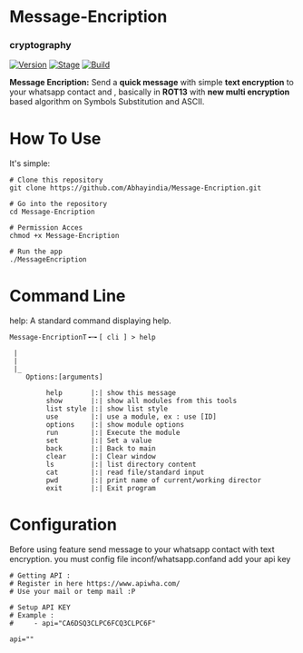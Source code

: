 # Message-Encription
### cryptography

[![Version](https://img.shields.io/badge/MessageEncription-v1-brightgreen.svg?maxAge=259200)]()
[![Stage](https://img.shields.io/badge/Release-Stable-brightgreen.svg)]()
[![Build](https://img.shields.io/badge/Supported_OS-Linux-orange.svg)]()

**Message Encription:** Send a **quick message** with simple **text encryption** to your whatsapp contact and , basically in **ROT13** with **new multi encryption** based algorithm on Symbols Substitution and ASCII.

# How To Use
It's simple:
```
# Clone this repository
git clone https://github.com/Abhayindia/Message-Encription.git

# Go into the repository
cd Message-Encription

# Permission Acces
chmod +x Message-Encription

# Run the app
./MessageEncription
```

# Command Line

help: A standard command displaying help.

```
Message-EncriptionT╺─╸[ cli ] > help

 | 
 | 
 |_ 
    Options:[arguments] 

	     help       |:| show this message
	     show       |:| show all modules from this tools
	     list style |:| show list style  
	     use        |:| use a module, ex : use [ID] 
	     options    |:| show module options 
	     run        |:| Execute the module 
	     set        |:| Set a value
	     back       |:| Back to main
	     clear      |:| Clear window
	     ls         |:| list directory content
	     cat        |:| read file/standard input
	     pwd        |:| print name of current/working director
	     exit       |:| Exit program
```


# Configuration
Before using feature send message to your whatsapp contact with text encryption. you must config file inconf/whatsapp.confand add your api key

```
# Getting API :
# Register in here https://www.apiwha.com/
# Use your mail or temp mail :P                     

# Setup API KEY
# Example : 
#     - api="CA6DSQ3CLPC6FCQ3CLPC6F"

api=""
```
